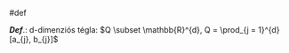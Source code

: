 #def 

***Def***.: d-dimenziós tégla: $Q \subset \mathbb{R}^{d}, Q = \prod_{j = 1}^{d}[a_{j}, b_{j}]$